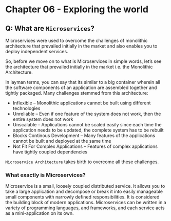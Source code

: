 # Chapter 06 - Exploring the world
## Q: What are `Microservices`?

Microservices were used to overcome the challenges of monolithic architecture that prevailed initially in the market and also enables you to deploy independent services.

So, before we move on to what is Microservices in simple words, let’s see the architecture that prevailed initially in the market i.e. the Monolithic Architecture.

In layman terms, you can say that its similar to a big container wherein all the software components of an application are assembled together and tightly packaged.
Many challenges stemmed from this architecture:

* Inflexible – Monolithic applications cannot be built using different technologies 
* Unreliable – Even if one feature of the system does not work, then the entire system does not work
* Unscalable – Applications cannot be scaled easily since each time the application needs to be updated, the complete system has to be rebuilt
* Blocks Continous Development – Many features of the applications cannot be built and deployed at the same time
* Not Fit For Complex Applications – Features of complex applications have tightly coupled dependencies

`Microservice Architecture` takes birth to overcome all these challenges. 
### What exactly is Microservices?
Microservice is a small, loosely coupled distributed service. It allows you to take a large application and decompose or break it into easily manageable small components with narrowly defined responsibilities. It is considered the building block of modern applications. Microservices can be written in a variety of programming languages, and frameworks, and each service acts as a mini-application on its own.


